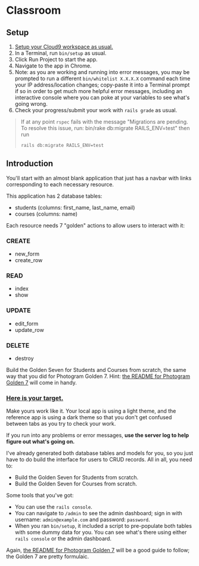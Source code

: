 # Classroom

## Setup

 1. [Setup your Cloud9 workspace as usual.](https://guides.firstdraft.com/starting-on-a-project-in-cloud9)
 1. In a Terminal, run `bin/setup` as usual.
 1. Click Run Project to start the app.
 1. Navigate to the app in Chrome.
 1. Note: as you are working and running into error messages, you may be prompted to run a different `bin/whitelist X.X.X.X` command each time your IP address/location changes; copy-paste it into a Terminal prompt if so in order to get much more helpful error messages, including an interactive console where you can poke at your variables to see what's going wrong.
 1. Check your progress/submit your work with `rails grade` as usual.

> If at any point `rspec` fails with the message "Migrations are pending. To resolve this issue, run: bin/rake db:migrate RAILS_ENV=test" then run
>
> `rails db:migrate RAILS_ENV=test`

## Introduction

You'll start with an almost blank application that just has a navbar with links corresponding to each necessary resource.

This application has 2 database tables:

 - students (columns: first_name, last_name, email)
 - courses (columns: name)

Each resource needs 7 "golden" actions to allow users to interact with it:

### CREATE

 - new_form
 - create_row

### READ

 - index
 - show

### UPDATE

 - edit_form
 - update_row

### DELETE

 - destroy

Build the Golden Seven for Students and Courses from scratch, the same way that you did for Photogram Golden 7. Hint: [the README for Photogram Golden 7](https://github.com/appdev-projects/photogram-golden-7#photogram-golden-seven) will come in handy.

### [Here is your target.](https://classroom-target.herokuapp.com/)

Make yours work like it. Your local app is using a light theme, and the reference app is using a dark theme so that you don't get confused between tabs as you try to check your work.

If you run into any problems or error messages, **use the server log to help figure out what's going on.**

I've already generated both database tables and models for you, so you just have to do build the interface for users to CRUD records. All in all, you need to:

 - Build the Golden Seven for Students from scratch.
 - Build the Golden Seven for Courses from scratch.

Some tools that you've got:

 - You can use the `rails console`.
 - You can navigate to `/admin` to see the admin dashboard; sign in with username: `admin@example.com` and password: `password`.
 - When you ran `bin/setup`, it included a script to pre-populate both tables with some dummy data for you. You can see what's there using either `rails console` or the admin dashboard.

Again, [the README for Photogram Golden 7](https://github.com/appdev-projects/photogram-golden-7#photogram-golden-seven) will be a good guide to follow; the Golden 7 are pretty formulaic.
